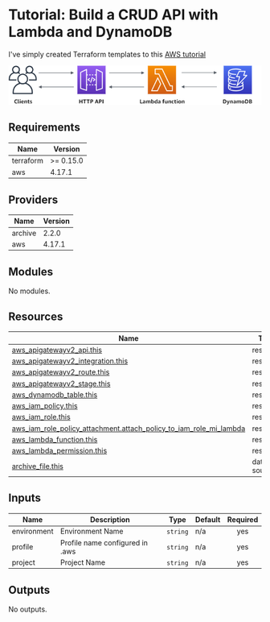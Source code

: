 # Tutorial: Build a CRUD API with Lambda and DynamoDB
I've simply created Terraform templates to this [AWS tutorial](https://docs.aws.amazon.com/apigateway/latest/developerguide/http-api-dynamo-db.html)

![alt text](assets/ddb-crud.png "Build a CRUD API with Lambda and DynamoDB")

## Requirements

| Name | Version |
|------|---------|
| terraform | >= 0.15.0 |
| aws | 4.17.1 |

## Providers

| Name | Version |
|------|---------|
| archive | 2.2.0 |
| aws | 4.17.1 |

## Modules

No modules.

## Resources

| Name | Type |
|------|------|
| [aws_apigatewayv2_api.this](https://registry.terraform.io/providers/hashicorp/aws/4.17.1/docs/resources/apigatewayv2_api) | resource |
| [aws_apigatewayv2_integration.this](https://registry.terraform.io/providers/hashicorp/aws/4.17.1/docs/resources/apigatewayv2_integration) | resource |
| [aws_apigatewayv2_route.this](https://registry.terraform.io/providers/hashicorp/aws/4.17.1/docs/resources/apigatewayv2_route) | resource |
| [aws_apigatewayv2_stage.this](https://registry.terraform.io/providers/hashicorp/aws/4.17.1/docs/resources/apigatewayv2_stage) | resource |
| [aws_dynamodb_table.this](https://registry.terraform.io/providers/hashicorp/aws/4.17.1/docs/resources/dynamodb_table) | resource |
| [aws_iam_policy.this](https://registry.terraform.io/providers/hashicorp/aws/4.17.1/docs/resources/iam_policy) | resource |
| [aws_iam_role.this](https://registry.terraform.io/providers/hashicorp/aws/4.17.1/docs/resources/iam_role) | resource |
| [aws_iam_role_policy_attachment.attach_policy_to_iam_role_mi_lambda](https://registry.terraform.io/providers/hashicorp/aws/4.17.1/docs/resources/iam_role_policy_attachment) | resource |
| [aws_lambda_function.this](https://registry.terraform.io/providers/hashicorp/aws/4.17.1/docs/resources/lambda_function) | resource |
| [aws_lambda_permission.this](https://registry.terraform.io/providers/hashicorp/aws/4.17.1/docs/resources/lambda_permission) | resource |
| [archive_file.this](https://registry.terraform.io/providers/hashicorp/archive/latest/docs/data-sources/file) | data source |

## Inputs

| Name | Description | Type | Default | Required |
|------|-------------|------|---------|:--------:|
| environment | Environment Name | `string` | n/a | yes |
| profile | Profile name configured in .aws | `string` | n/a | yes |
| project | Project Name | `string` | n/a | yes |

## Outputs

No outputs.
